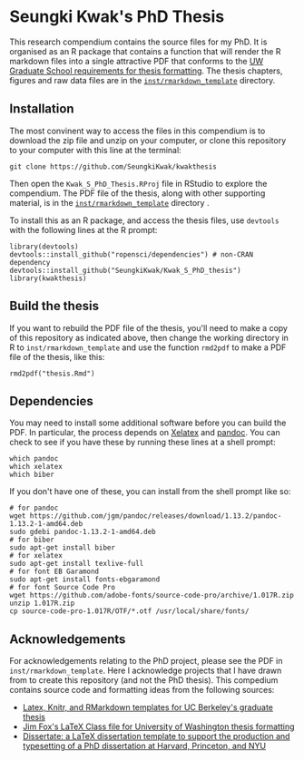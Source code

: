 Seungki Kwak's PhD Thesis
==============================

This research compendium contains the source files for my PhD. It is organised as an R package that contains a function that will render the R markdown files into a single attractive PDF that conforms to the [UW Graduate School requirements for thesis formatting](http://www.grad.washington.edu/students/etd/req-sections.shtml). The thesis chapters, figures and raw data files are in the [`inst/rmarkdown_template`](/inst/rmarkdown_template) directory.

## Installation

The most convinent way to access the files in this compendium is to download the zip file and unzip on your computer, or clone this repository to your computer with this line at the terminal:

```
git clone https://github.com/SeungkiKwak/kwakthesis
```

Then open the `Kwak_S_PhD_Thesis.RProj` file in RStudio to explore the compendium. The PDF file of the thesis, along with other supporting material, is in the [`inst/rmarkdown_template`](/inst/rmarkdown_template) directory .

To install this as an R package, and access the thesis files, use `devtools`  with the following lines at the R prompt:

```
library(devtools)
devtools::install_github("ropensci/dependencies") # non-CRAN dependency
devtools::install_github("SeungkiKwak/Kwak_S_PhD_thesis")
library(kwakthesis)
```

##  Build the thesis 

If you want to rebuild the PDF file of the thesis, you'll need to make a copy of this repository as indicated above, then change the working directory in R to `inst/rmarkdown_template` and use the function `rmd2pdf` to make a PDF file of the thesis, like this:

```
rmd2pdf("thesis.Rmd")
```

## Dependencies

You may need to install some additional software before you can build the PDF. In particular, the process depends on [Xelatex](http://en.wikipedia.org/wiki/XeTeX) and [pandoc](http://johnmacfarlane.net/pandoc/installing.html). You can check to see if you have these by running these lines at a shell prompt:

```
which pandoc
which xelatex
which biber
```

If you don't have one of these, you can install from the shell prompt like so:

```
# for pandoc
wget https://github.com/jgm/pandoc/releases/download/1.13.2/pandoc-1.13.2-1-amd64.deb
sudo gdebi pandoc-1.13.2-1-amd64.deb
# for biber
sudo apt-get install biber
# for xelatex
sudo apt-get install texlive-full
# for font EB Garamond
sudo apt-get install fonts-ebgaramond
# for font Source Code Pro
wget https://github.com/adobe-fonts/source-code-pro/archive/1.017R.zip
unzip 1.017R.zip
cp source-code-pro-1.017R/OTF/*.otf /usr/local/share/fonts/

```

## Acknowledgements

For acknowledgements relating to the PhD project, please see the PDF in `inst/rmarkdown_template`. Here I acknowledge projects that I have drawn from to create this repository (and not the PhD thesis). This compedium contains source code and formatting ideas from the following sources:

* [Latex, Knitr, and RMarkdown templates for UC Berkeley's graduate thesis](https://github.com/stevenpollack/ucbthesis)
* [Jim Fox's LaTeX Class file for University of Washington thesis formatting](https://github.com/UWIT-IAM/UWThesis)
* [Dissertate: a LaTeX dissertation template to support the production and typesetting of a PhD dissertation at Harvard, Princeton, and NYU](https://github.com/suchow/Dissertate) 

